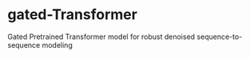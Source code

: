 # gated-Transformer
Gated Pretrained Transformer model for robust denoised sequence-to-sequence modeling
